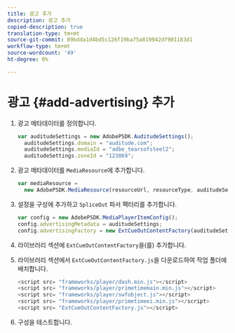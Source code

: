 ```yaml
---
title: 광고 추가
description: 광고 추가
copied-description: true
translation-type: tm+mt
source-git-commit: 89bdda1d4bd5c126f19ba75a819942df901183d1
workflow-type: tm+mt
source-wordcount: '49'
ht-degree: 0%

---
```



# 광고 {#add-advertising} 추가

1. 광고 메타데이터를 정의합니다.

   ```js
   var auditudeSettings = new AdobePSDK.AuditudeSettings(); 
     auditudeSettings.domain = "auditude.com"; 
     auditudeSettings.mediaId = "adbe_tearsofsteel2"; 
     auditudeSettings.zoneId = "123869";
   ```

1. 광고 메타데이터를 `MediaResource`에 추가합니다.

   ```js
   var mediaResource =  
     new AdobePSDK.MediaResource(resourceUrl, resourceType, auditudeSettings, false);
   ```

1. 설정을 구성에 추가하고 `SpliceOut` 파서 팩터리를 추가합니다.

   ```js
   var config = new AdobePSDK.MediaPlayerItemConfig(); 
   config.advertisingMetadata = auditudeSettings; 
   config.advertisingFactory = new ExtCueOutContentFactory(auditudeSettings);
   ```

1. 라이브러리 섹션에 `ExtCueOutContentFactory`을(를) 추가합니다.
1. 라이브러리 섹션에서 `ExtCueOutContentFactory.js`을 다운로드하여 작업 폴더에 배치합니다.

   ```js
   <script src= "frameworks/player/dash.min.js"></script> 
   <script src= "frameworks/player/primetimemain.min.js"></script> 
   <script src= "frameworks/player/swfobject.js"></script> 
   <script src= "frameworks/player/primetimeei.min.js"></script> 
   <script src= "ExtCueOutContentFactory.js"></script>
   ```

1. 구성을 테스트합니다.

